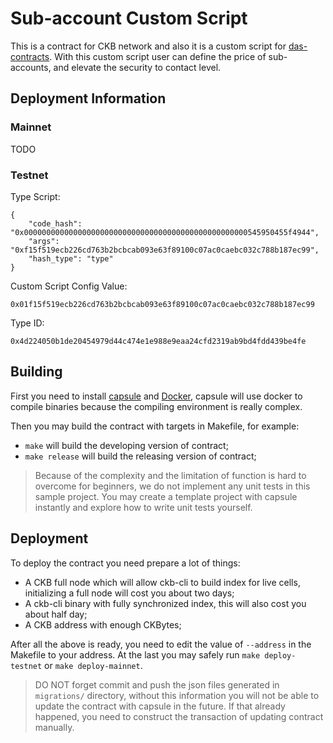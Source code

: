 # Sub-account Custom Script

This is a contract for CKB network and also it is a custom script for [das-contracts](https://github.com/dotbitHQ/das-contracts).
With this custom script user can define the price of sub-accounts, and elevate the security to contact level.


## Deployment Information

### Mainnet

TODO

### Testnet

Type Script:

```
{
    "code_hash": "0x00000000000000000000000000000000000000000000000000545950455f4944",
    "args": "0xf15f519ecb226cd763b2bcbcab093e63f89100c07ac0caebc032c788b187ec99",
    "hash_type": "type"
}
```

Custom Script Config Value:

```
0x01f15f519ecb226cd763b2bcbcab093e63f89100c07ac0caebc032c788b187ec99
```

Type ID:

```
0x4d224050b1de20454979d44c474e1e988e9eaa24cfd2319ab9bd4fdd439be4fe
```


## Building

First you need to install [capsule](https://github.com/nervosnetwork/capsule) and [Docker](https://www.docker.com/), capsule will use docker 
to compile binaries because the compiling environment is really complex. 

Then you may build the contract with targets in Makefile, for example:

- `make` will build the developing version of contract;
- `make release` will build the releasing version of contract;

> Because of the complexity and the limitation of function is hard to overcome for beginners, we do not implement any unit tests in this 
sample project. You may create a template project with capsule instantly and explore how to write unit tests yourself.


## Deployment

To deploy the contract you need prepare a lot of things:

- A CKB full node which will allow ckb-cli to build index for live cells, initializing a full node will cost you about two days;
- A ckb-cli binary with fully synchronized index, this will also cost you about half day;
- A CKB address with enough CKBytes;

After all the above is ready, you need to edit the value of `--address` in the Makefile to your address. At the last you may safely run 
`make deploy-testnet` or `make deploy-mainnet`.

> DO NOT forget commit and push the json files generated in `migrations/` directory, without this information you will not be able to update
> the contract with capsule in the future. If that already happened, you need to construct the transaction of updating contract manually.
